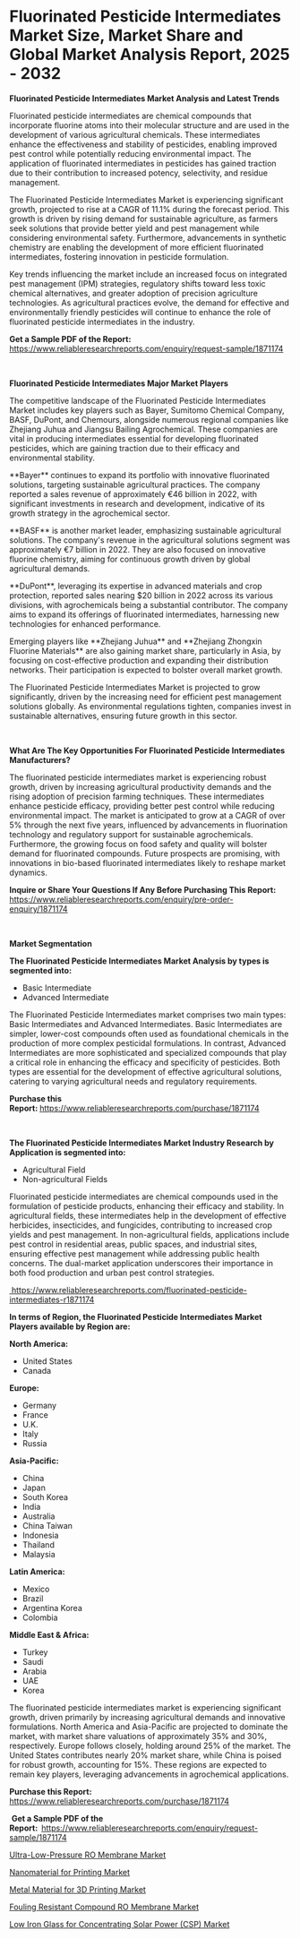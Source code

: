 <p><h1>Fluorinated Pesticide Intermediates Market Size, Market Share and Global Market Analysis Report, 2025 - 2032</h1></p><p><strong>Fluorinated Pesticide Intermediates Market Analysis and Latest Trends</strong></p>
<p><p>Fluorinated pesticide intermediates are chemical compounds that incorporate fluorine atoms into their molecular structure and are used in the development of various agricultural chemicals. These intermediates enhance the effectiveness and stability of pesticides, enabling improved pest control while potentially reducing environmental impact. The application of fluorinated intermediates in pesticides has gained traction due to their contribution to increased potency, selectivity, and residue management.</p><p>The Fluorinated Pesticide Intermediates Market is experiencing significant growth, projected to rise at a CAGR of 11.1% during the forecast period. This growth is driven by rising demand for sustainable agriculture, as farmers seek solutions that provide better yield and pest management while considering environmental safety. Furthermore, advancements in synthetic chemistry are enabling the development of more efficient fluorinated intermediates, fostering innovation in pesticide formulation. </p><p>Key trends influencing the market include an increased focus on integrated pest management (IPM) strategies, regulatory shifts toward less toxic chemical alternatives, and greater adoption of precision agriculture technologies. As agricultural practices evolve, the demand for effective and environmentally friendly pesticides will continue to enhance the role of fluorinated pesticide intermediates in the industry.</p></p>
<p><strong>Get a Sample PDF of the Report:&nbsp;</strong> <a href="https://www.reliableresearchreports.com/enquiry/request-sample/1871174?utm_campaign=28&utm_medium=2&utm_source=Github&utm_content=ia&utm_term=03042025&utm_id=fluorinated-pesticide-intermediates">https://www.reliableresearchreports.com/enquiry/request-sample/1871174</a></p>
<p>&nbsp;</p>
<p><strong>Fluorinated Pesticide Intermediates Major Market Players</strong></p>
<p><p>The competitive landscape of the Fluorinated Pesticide Intermediates Market includes key players such as Bayer, Sumitomo Chemical Company, BASF, DuPont, and Chemours, alongside numerous regional companies like Zhejiang Juhua and Jiangsu Bailing Agrochemical. These companies are vital in producing intermediates essential for developing fluorinated pesticides, which are gaining traction due to their efficacy and environmental stability.</p><p>**Bayer** continues to expand its portfolio with innovative fluorinated solutions, targeting sustainable agricultural practices. The company reported a sales revenue of approximately €46 billion in 2022, with significant investments in research and development, indicative of its growth strategy in the agrochemical sector.</p><p>**BASF** is another market leader, emphasizing sustainable agricultural solutions. The company's revenue in the agricultural solutions segment was approximately €7 billion in 2022. They are also focused on innovative fluorine chemistry, aiming for continuous growth driven by global agricultural demands.</p><p>**DuPont**, leveraging its expertise in advanced materials and crop protection, reported sales nearing $20 billion in 2022 across its various divisions, with agrochemicals being a substantial contributor. The company aims to expand its offerings of fluorinated intermediates, harnessing new technologies for enhanced performance.</p><p>Emerging players like **Zhejiang Juhua** and **Zhejiang Zhongxin Fluorine Materials** are also gaining market share, particularly in Asia, by focusing on cost-effective production and expanding their distribution networks. Their participation is expected to bolster overall market growth.</p><p>The Fluorinated Pesticide Intermediates Market is projected to grow significantly, driven by the increasing need for efficient pest management solutions globally. As environmental regulations tighten, companies invest in sustainable alternatives, ensuring future growth in this sector.</p></p>
<p>&nbsp;</p>
<p><strong>What Are The Key Opportunities For Fluorinated Pesticide Intermediates Manufacturers?</strong></p>
<p><p>The fluorinated pesticide intermediates market is experiencing robust growth, driven by increasing agricultural productivity demands and the rising adoption of precision farming techniques. These intermediates enhance pesticide efficacy, providing better pest control while reducing environmental impact. The market is anticipated to grow at a CAGR of over 5% through the next five years, influenced by advancements in fluorination technology and regulatory support for sustainable agrochemicals. Furthermore, the growing focus on food safety and quality will bolster demand for fluorinated compounds. Future prospects are promising, with innovations in bio-based fluorinated intermediates likely to reshape market dynamics.</p></p>
<p><strong>Inquire or Share Your Questions If Any Before Purchasing This Report:</strong> <a href="https://www.reliableresearchreports.com/enquiry/pre-order-enquiry/1871174?utm_campaign=28&utm_medium=2&utm_source=Github&utm_content=ia&utm_term=03042025&utm_id=fluorinated-pesticide-intermediates">https://www.reliableresearchreports.com/enquiry/pre-order-enquiry/1871174</a></p>
<p>&nbsp;</p>
<p><strong>Market Segmentation</strong></p>
<p><strong>The Fluorinated Pesticide Intermediates Market Analysis by types is segmented into:</strong></p>
<p><ul><li>Basic Intermediate</li><li>Advanced Intermediate</li></ul></p>
<p><p>The Fluorinated Pesticide Intermediates market comprises two main types: Basic Intermediates and Advanced Intermediates. Basic Intermediates are simpler, lower-cost compounds often used as foundational chemicals in the production of more complex pesticidal formulations. In contrast, Advanced Intermediates are more sophisticated and specialized compounds that play a critical role in enhancing the efficacy and specificity of pesticides. Both types are essential for the development of effective agricultural solutions, catering to varying agricultural needs and regulatory requirements.</p></p>
<p><strong>Purchase this Report:&nbsp;</strong><a href="https://www.reliableresearchreports.com/purchase/1871174?utm_campaign=28&utm_medium=2&utm_source=Github&utm_content=ia&utm_term=03042025&utm_id=fluorinated-pesticide-intermediates">https://www.reliableresearchreports.com/purchase/1871174</a></p>
<p>&nbsp;</p>
<p><strong>The Fluorinated Pesticide Intermediates Market Industry Research by Application is segmented into:</strong></p>
<p><ul><li>Agricultural Field</li><li>Non-agricultural Fields</li></ul></p>
<p><p>Fluorinated pesticide intermediates are chemical compounds used in the formulation of pesticide products, enhancing their efficacy and stability. In agricultural fields, these intermediates help in the development of effective herbicides, insecticides, and fungicides, contributing to increased crop yields and pest management. In non-agricultural fields, applications include pest control in residential areas, public spaces, and industrial sites, ensuring effective pest management while addressing public health concerns. The dual-market application underscores their importance in both food production and urban pest control strategies.</p></p>
<p><a href="https://www.reliableresearchreports.com/fluorinated-pesticide-intermediates-r1871174?utm_campaign=28&utm_medium=2&utm_source=Github&utm_content=ia&utm_term=03042025&utm_id=fluorinated-pesticide-intermediates">&nbsp;https://www.reliableresearchreports.com/fluorinated-pesticide-intermediates-r1871174</a></p>
<p><strong>In terms of Region, the Fluorinated Pesticide Intermediates Market Players available by Region are:</strong></p>
<p>
    <p> <strong> North America: </strong>
        <ul>
            <li>United States</li>
            <li>Canada</li>
        </ul>
        </p> 
    <p> <strong> Europe: </strong>
        <ul>
            <li>Germany</li>
            <li>France</li>
            <li>U.K.</li>
            <li>Italy</li>
            <li>Russia</li>
        </ul>
        </p> 
    <p> <strong> Asia-Pacific: </strong>
        <ul>
            <li>China</li>
            <li>Japan</li>
            <li>South Korea</li>
            <li>India</li>
            <li>Australia</li>
            <li>China Taiwan</li>
            <li>Indonesia</li>
            <li>Thailand</li>
            <li>Malaysia</li>
        </ul>
        </p> 
    <p> <strong> Latin America: </strong>
        <ul>
            <li>Mexico</li>
            <li>Brazil</li>
            <li>Argentina Korea</li>
            <li>Colombia</li>
        </ul>
        </p> 
    <p> <strong> Middle East & Africa: </strong>
        <ul>
            <li>Turkey</li>
            <li>Saudi</li>
            <li>Arabia</li>
            <li>UAE</li>
            <li>Korea</li>
        </ul>
    </p>
    </p>
<p><p>The fluorinated pesticide intermediates market is experiencing significant growth, driven primarily by increasing agricultural demands and innovative formulations. North America and Asia-Pacific are projected to dominate the market, with market share valuations of approximately 35% and 30%, respectively. Europe follows closely, holding around 25% of the market. The United States contributes nearly 20% market share, while China is poised for robust growth, accounting for 15%. These regions are expected to remain key players, leveraging advancements in agrochemical applications.</p></p>
<p><strong>Purchase this Report: </strong><a href="https://www.reliableresearchreports.com/purchase/1871174?utm_campaign=28&utm_medium=2&utm_source=Github&utm_content=ia&utm_term=03042025&utm_id=fluorinated-pesticide-intermediates">https://www.reliableresearchreports.com/purchase/1871174</a></p>
<p>&nbsp;<strong>Get a Sample PDF of the Report:&nbsp;&nbsp;</strong><a href="https://www.reliableresearchreports.com/enquiry/request-sample/1871174?utm_campaign=28&utm_medium=2&utm_source=Github&utm_content=ia&utm_term=03042025&utm_id=fluorinated-pesticide-intermediates">https://www.reliableresearchreports.com/enquiry/request-sample/1871174</a></p>
<p><strong></strong></p>
<p><p><a href="https://github.com/neiridionna/Market-Research-Report-List-1/blob/main/ultra-low-pressure-ro-membrane-market.md?utm_campaign=28&utm_medium=2&utm_source=Github&utm_content=ia&utm_term=03042025&utm_id=fluorinated-pesticide-intermediates">Ultra-Low-Pressure RO Membrane Market</a></p><p><a href="https://github.com/chaiszepkadk/Market-Research-Report-List-1/blob/main/nanomaterial-for-printing-market.md?utm_campaign=28&utm_medium=2&utm_source=Github&utm_content=ia&utm_term=03042025&utm_id=fluorinated-pesticide-intermediates">Nanomaterial for Printing Market</a></p><p><a href="https://github.com/sharphadan/Market-Research-Report-List-1/blob/main/metal-material-for-3d-printing-market.md?utm_campaign=28&utm_medium=2&utm_source=Github&utm_content=ia&utm_term=03042025&utm_id=fluorinated-pesticide-intermediates">Metal Material for 3D Printing Market</a></p><p><a href="https://github.com/oeungcolesh0/Market-Research-Report-List-1/blob/main/fouling-resistant-compound-ro-membrane-market.md?utm_campaign=28&utm_medium=2&utm_source=Github&utm_content=ia&utm_term=03042025&utm_id=fluorinated-pesticide-intermediates">Fouling Resistant Compound RO Membrane Market</a></p><p><a href="https://github.com/ximensbisade/Market-Research-Report-List-1/blob/main/low-iron-glass-for-concentrating-solar-power-csp-market.md?utm_campaign=28&utm_medium=2&utm_source=Github&utm_content=ia&utm_term=03042025&utm_id=fluorinated-pesticide-intermediates">Low Iron Glass for Concentrating Solar Power (CSP) Market</a></p></p>